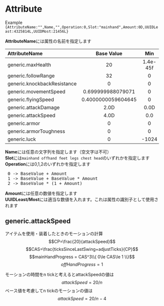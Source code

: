 # Attribute
Example
 `{AttributeName:"",Name,"",Operation:0,Slot:"mainhand",Amount:0D,UUIDLeast:4325814L,UUIDMost:21456L}`

**AttributeName**には属性の名前を指定します  

|AttributeName|Base Value|Min|Max|
|:-|:-:|:-:|:-:|
|generic.maxHealth|20|1.4e-45f|1024|
|generic.followRange|32|0|2048|
|generic.knockbackResistance|0|0|1|
|generic.movementSpeed|0.699999988079071|0|1024|
|generic.flyingSpeed|0.4000000059604645|0|1024|
|generic.attackDamage|2.0D|0.0D|2048|
|generic.attackSpeed|4.0D|0.0|1024|
|generic.armor|0|0|30|
|generic.armorToughness|0|0|20|
|generic.luck|0|-1024|1024|

**Name**には任意の文字列を指定します（空文字は不可）  
**Slot**には`mainhand offhand feet legs chest head`のいずれかを指定します  
**Operation**には0,1,2のいずれかを指定します  
<pre>
 0 -> BaseValue + Amount  
 1 -> BaseValue + BaseValue * Amount  
 2 -> BaseValue * (1 + Amount)
</pre>
**Amount**には任意の数値を指定します  
**UUIDLeast/Most**には適当な数値を入れます。これは属性の識別子として使用されます

## generic.attackSpeed

アイテムを使用・装着したときのモーションの計算
$$CP=\frac{20}{attackSpeed}$$
$$CAS=\frac{ticksSinceLastSwing+adjustTicks}{CP}$$
$$mainHandProgress = CAS^3\\{ 0\le CAS\le 1 \\}$$
$$offHandProgress = 1$$

モーションの時間をn tickと考えるとattackSpeedの値は
$$attackSpeed = 20 / n$$
ベース値を考慮してn tickのモーションの値は
$$attackSpeed = 20 / n - 4$$
